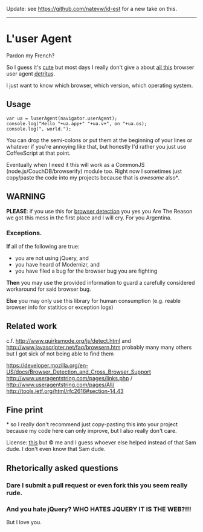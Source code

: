 Update: see <https://github.com/natevw/id-est> for a new take on this.

---

# L'user Agent

Pardon my French?

So I guess it's [cute](http://webaim.org/blog/user-agent-string-history/) but most days I really don't give a about [all this](http://www.nczonline.net/blog/2010/01/12/history-of-the-user-agent-string/) browser user agent <abbr title="shit">detritus</abbr>.

I just want to know which browser, which version, which operating system.

## Usage

    var ua = luserAgent(navigator.userAgent);
    console.log("Hello "+ua.app+" "+ua.v+", on "+ua.os);
    console.log(", world.");

You can drop the semi-colons or put them at the beginning of your lines or whatever if you're annoying like that, but honestly I'd rather you just use CoffeeScript at that point.

Eventually when I need it this will work as a CommonJS (node.js/CouchDB/browserify) module too. Right now I sometimes just copy/paste the code into my projects because that is *awesome* also\*.

## WARNING

**PLEASE**: if you use this for [browser detection](http://css-tricks.com/browser-detection-is-bad/) you yes you Are The Reason we got this mess in the first place and I will cry. For you Argentina.

### Exceptions.

**If** all of the following are true:

- you are not using jQuery, and
- you have heard of Modernizr, and
- you have filed a bug for the browser bug you are fighting

**Then** you may use the provided information to guard a carefully considered workaround for said browser bug.

**Else** you may only use this library for human consumption (e.g. reable browser info for statitics or exception logs)

## Related work

c.f. <http://www.quirksmode.org/js/detect.html> and <http://www.javascripter.net/faq/browsern.htm> probably many many others but I got sick of not being able to find them

<https://developer.mozilla.org/en-US/docs/Browser_Detection_and_Cross_Browser_Support>
<http://www.useragentstring.com/pages/links.php> / <http://www.useragentstring.com/pages/All/>
<http://tools.ietf.org/html/rfc2616#section-14.43>

## Fine print

\* so I really don't recommend just copy-pasting this into your project because my code here can only improve, but I also really don't care.

License: [this](http://www.wtfpl.net/txt/copying/) but © me and I guess whoever else helped instead of that Sam dude. I don't even know that Sam dude.


## Rhetorically asked questions
### Dare I submit a pull request or even fork this you seem really rude.
### And you hate jQuery? WHO HATES JQUERY IT IS THE WEB?!!!

But I love you.
